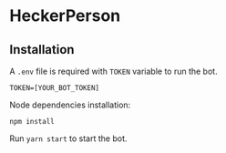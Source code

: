 # HeckerPerson


## Installation
A `.env` file is required with `TOKEN` variable to run the bot.

    TOKEN=[YOUR_BOT_TOKEN]

Node dependencies installation:

    npm install

Run `yarn start` to start the bot.